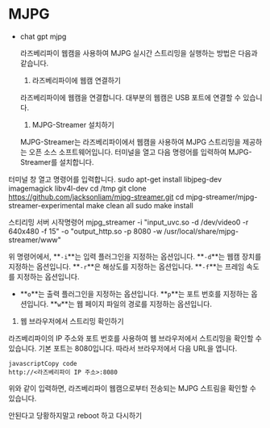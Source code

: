 # MJPG

- chat gpt mjpg
    
    라즈베리파이 웹캠을 사용하여 MJPG 실시간 스트리밍을 실행하는 방법은 다음과 같습니다.
    
    1. 라즈베리파이에 웹캠 연결하기
    
    라즈베리파이에 웹캠을 연결합니다. 대부분의 웹캠은 USB 포트에 연결할 수 있습니다.
    
    1. MJPG-Streamer 설치하기
    
    MJPG-Streamer는 라즈베리파이에서 웹캠을 사용하여 MJPG 스트리밍을 제공하는 오픈 소스 소프트웨어입니다. 터미널을 열고 다음 명령어를 입력하여 MJPG-Streamer를 설치합니다.

터미널 창 열고 명령어를 입력합니다.
sudo apt-get install libjpeg-dev imagemagick libv4l-dev
cd /tmp
git clone https://github.com/jacksonliam/mjpg-streamer.git
cd mjpg-streamer/mjpg-streamer-experimental
make clean all
sudo make install

스티리밍 서버 시작명령어
mjpg_streamer -i "input_uvc.so -d /dev/video0 -r 640x480 -f 15" -o "output_http.so -p 8080 -w /usr/local/share/mjpg-streamer/www"

위 명령어에서, **`-i`**는 입력 플러그인을 지정하는 옵션입니다. **`-d`**는 웹캠 장치를 지정하는 옵션입니다. **`-r`**은 해상도를 지정하는 옵션입니다. **`-f`**는 프레임 속도를 지정하는 옵션입니다.

- **`o`**는 출력 플러그인을 지정하는 옵션입니다. **`p`**는 포트 번호를 지정하는 옵션입니다. **`w`**는 웹 페이지 파일의 경로를 지정하는 옵션입니다.
1. 웹 브라우저에서 스트리밍 확인하기

라즈베리파이의 IP 주소와 포트 번호를 사용하여 웹 브라우저에서 스트리밍을 확인할 수 있습니다. 기본 포트는 8080입니다. 따라서 브라우저에서 다음 URL을 엽니다.

```
javascriptCopy code
http://<라즈베리파이 IP 주소>:8080

```

위와 같이 입력하면, 라즈베리파이 웹캠으로부터 전송되는 MJPG 스트림을 확인할 수 있습니다.

안된다고 당황하지말고 reboot 하고 다시하기
 
